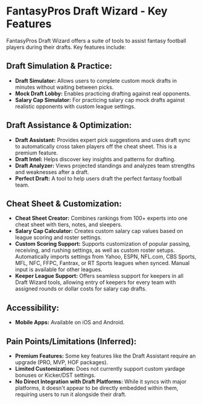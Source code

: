 # FantasyPros Draft Wizard - Key Features

FantasyPros Draft Wizard offers a suite of tools to assist fantasy football players during their drafts. Key features include:

## Draft Simulation & Practice:
- **Draft Simulator:** Allows users to complete custom mock drafts in minutes without waiting between picks.
- **Mock Draft Lobby:** Enables practicing drafting against real opponents.
- **Salary Cap Simulator:** For practicing salary cap mock drafts against realistic opponents with custom league settings.

## Draft Assistance & Optimization:
- **Draft Assistant:** Provides expert pick suggestions and uses draft sync to automatically cross taken players off the cheat sheet. This is a premium feature.
- **Draft Intel:** Helps discover key insights and patterns for drafting.
- **Draft Analyzer:** Views projected standings and analyzes team strengths and weaknesses after a draft.
- **Perfect Draft:** A tool to help users draft the perfect fantasy football team.

## Cheat Sheet & Customization:
- **Cheat Sheet Creator:** Combines rankings from 100+ experts into one cheat sheet with tiers, notes, and sleepers.
- **Salary Cap Calculator:** Creates custom salary cap values based on league scoring and roster settings.
- **Custom Scoring Support:** Supports customization of popular passing, receiving, and rushing settings, as well as custom roster setups. Automatically imports settings from Yahoo, ESPN, NFL.com, CBS Sports, MFL, NFC, FFPC, Fantrax, or RT Sports leagues when synced. Manual input is available for other leagues.
- **Keeper League Support:** Offers seamless support for keepers in all Draft Wizard tools, allowing entry of keepers for every team with assigned rounds or dollar costs for salary cap drafts.

## Accessibility:
- **Mobile Apps:** Available on iOS and Android.

## Pain Points/Limitations (Inferred):
- **Premium Features:** Some key features like the Draft Assistant require an upgrade (PRO, MVP, HOF packages).
- **Limited Customization:** Does not currently support custom yardage bonuses or Kicker/DST settings.
- **No Direct Integration with Draft Platforms:** While it syncs with major platforms, it doesn't appear to be directly embedded within them, requiring users to run it alongside their draft.


